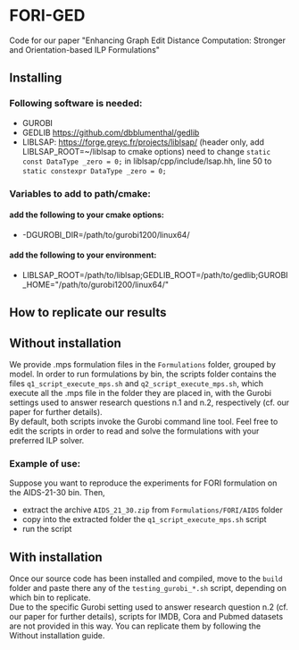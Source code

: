 # FORI-GED

Code for our paper "Enhancing Graph Edit Distance Computation: Stronger and Orientation-based ILP Formulations"

## Installing

### Following software is needed:

- GUROBI
- GEDLIB https://github.com/dbblumenthal/gedlib
- LIBLSAP: https://forge.greyc.fr/projects/liblsap/ (header only, add LIBLSAP_ROOT=~/liblsap to cmake options)
need to change ```static const DataType _zero = 0;``` in liblsap/cpp/include/lsap.hh, line 50 to ```static constexpr DataType _zero = 0;```

### Variables to add to path/cmake:

#### add the following to your cmake options:

- -DGUROBI_DIR=/path/to/gurobi1200/linux64/

#### add the following to your environment:

- LIBLSAP_ROOT=/path/to/liblsap;GEDLIB_ROOT=/path/to/gedlib;GUROBI_HOME="/path/to/gurobi1200/linux64/"

## How to replicate our results

## Without installation
We provide .mps formulation files in the ```Formulations``` folder, grouped by model. In order to run formulations by bin, the scripts folder contains the files ```q1_script_execute_mps.sh``` and ```q2_script_execute_mps.sh```, which execute all the .mps file in the folder they are placed in, with the Gurobi settings used to answer research questions n.1 and n.2, respectively (cf. our paper for further details).   
By default, both scripts invoke the Gurobi command line tool. Feel free to edit the scripts in order to read and solve the formulations with your preferred ILP solver.

### Example of use:
Suppose you want to reproduce the experiments for FORI formulation on the AIDS-21-30 bin. Then,

- extract the archive ```AIDS_21_30.zip``` from ```Formulations/FORI/AIDS``` folder
- copy into the extracted folder the ```q1_script_execute_mps.sh``` script
- run the script

## With installation
Once our source code has been installed and compiled, move to the ```build``` folder and paste there any of the ```testing_gurobi_*.sh``` script, depending on which bin to replicate.   
Due to the specific Gurobi setting used to answer research question n.2 (cf. our paper for further details), scripts for IMDB, Cora and Pubmed datasets are not provided in this way. You can replicate them by following the Without installation guide.
